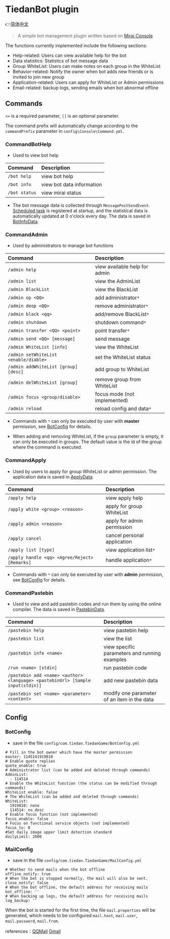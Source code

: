 # TiedanBot plugin

👉[简体中文](README_cn.md)

> A simple bot management plugin written based on [Mirai Console](https://github.com/mamoe/mirai)

The functions currently implemented include the following sections:

* Help-related: Users can view available help for the bot
* Data statistics: Statistics of bot message data
* Group WhiteList: Users can make notes on each group in the WhiteList
* Behavior-related: Notify the owner when bot adds new friends or is invited to join new group
* Application-related: Users can apply for WhiteList or Admin permissions
* Email-related: backup logs, sending emails when bot abnormal offline

## Commands

`<>` is a required parameter, `[]` is an optional parameter.

The command prefix will automatically change according to the `commandPrefix` parameter in `config\Console\Command.yml`.

### CommandBotHelp

- Used to view bot help

| Command       | Description               |
|:--------------|:--------------------------|
| `/bot help`   | view bot help             |
| `/bot info`   | view bot data information |
| `/bot status` | view mirai status         |

- The bot message data is collected through `MessagePostSendEvent`. [Scheduled task](src/main/kotlin/timer/AutoUpdateDailyData.kt) is registered at startup, and the statistical data is automatically updated at 0 o'clock every day. The data is saved in [BotInfoData](src/main/kotlin/plugindata/BotInfoData.kt).

### CommandAdmin

- Used by administrators to manage bot functions

| Command                               | Description                   |
|:--------------------------------------|:------------------------------|
| `/admin help`                         | view available help for admin |
| `/admin list`                         | view the AdminList            |
| `/admin BlackList`                    | view the BlackList            |
| `/admin op <QQ>`                      | add administrator`*`          |
| `/admin deop <QQ>`                    | remove administrator`*`       |
| `/admin black <qq>`                   | add/remove BlackList`*`       |
| `/admin shutdown`                     | shutdown command`*`           |
| `/admin transfer <QQ> <point>`        | point transfer`*`             |
| `/admin send <QQ> [message]`          | send message                  |
| `/admin WhiteList [info]`             | view the WhiteList            |
| `/admin setWhiteList <enable/diable>` | set the WhiteList status      |
| `/admin addWhiteList [group] [desc]`  | add group to WhiteList        |
| `/admin delWhiteList [group]`         | remove group from WhiteList   |
| `/admin focus <group/disable>`        | focus mode (not implemented)  |
| `/admin reload`                       | reload config and data`*`     |

- Commands with `*` can only be executed by user with **master** permission, see [BotConfig](#BotConfig) for details.

- When adding and removing WhiteList, if the `group` parameter is empty, it can only be executed in groups. The default value is the id of the group where the command is executed.

### CommandApply

- Used by users to apply for group WhiteList or admin permission. The application data is saved in [ApplyData](src/main/kotlin/plugindata/ApplyData.kt).

| Command                                       | Description                 |
|:----------------------------------------------|:----------------------------|
| `/apply help`                                 | view apply help             |
| `/apply white <group> <reason>`               | apply for group WhiteList   |
| `/apply admin <reason>`                       | apply for admin permission  |
| `/apply cancel`                               | cancel personal application |
| `/apply list [type]`                          | view application list`*`    |
| `/apply handle <qq> <Agree/Reject> [Remarks]` | handle application`*`       |

- Commands with `*` can only be executed by user with **admin** permission, see [BotConfig](#BotConfig) for details.

### CommandPastebin

- Used to view and add pastebin codes and run them by using the online compiler. The data is saved in [PastebinData](src/main/kotlin/plugindata/PastebinData.kt).

| Command                                                                        | Description                                   |
|:-------------------------------------------------------------------------------|:----------------------------------------------|
| `/pastebin help`                                                               | view pastebin help                            |
| `/pastebin list`                                                               | view the list                                 |
| `/pastebin info <name>`                                                        | view specific parameters and running examples |
| `/run <name> [stdin]`                                                          | run pastebin code                             |
| `/pastebin add <name> <author> <language> <pastebinUrl> [Sample input(stdin)]` | add new pastebin data                         |
| `/pastebin set <name> <parameter> <content>`                                   | modify one parameter of an item in the data   |

## Config

### BotConfig

- save in the file `config/com.tiedan.TiedanGame/BotConfig.yml`

```text
# Fill in the bot owner which have the master permission
master: 1145141919810
# Enable quote replies
quote_enable: true
# Administrator list (can be added and deleted through commands)
AdminList:
  - 114514
# Enable the WhiteList function (the status can be modified through commands)
WhiteList_enable: false
# The WhiteList (can be added and deleted through commands)
WhiteList:
  1919810: none
  114514: no_desc
# Enable focus function (not implemented)
focus_enable: false
# Focus on functional service objects (not implemented)
focus_to: 0
#Set daily image upper limit detection standard
dailyLimit: 2000
```

### MailConfig

- save in the file `config/com.tiedan.TiedanGame/MailConfig.yml`

```text
# Whether to send mails when the bot offline
offline_notify: true
# When the bot is stopped normally, the mail will also be sent.
close_notify: false
# When the bot offline, the default address for receiving mails
bot_offline: ''
# When backing up logs, the default address for receiving mails
log_backup: ''
```

When the bot is started for the first time, the file `mail.properties` will be generated, which needs to be configured `mail.host`, `mail.user`, `mail.password`, `mail.from`.

references：[QQMail](https://service.mail.qq.com/detail/0/427) [Gmail](https://support.google.com/mail/answer/7126229)
